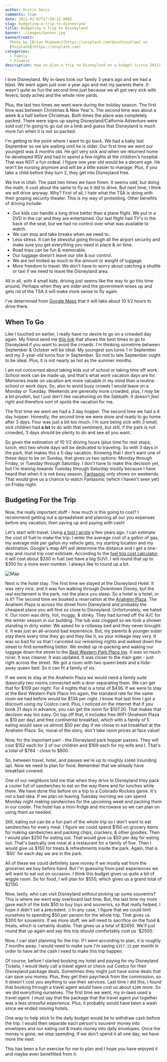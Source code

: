 ```yaml
---
author: Dustin Davis
comments: true
date: 2011-02-07T17:50:11.000Z
slug: budgeting-a-trip-to-disneyland
title: Budgeting a Trip to Disneyland
banner: ./images/banner.jpg
bannerCredit:
  Photo by [Brian McGowan](https://unsplash.com/@sushioutlaw) on
  [Unsplash](https://unsplash.com)
categories:
  - Family
  - Finance
description: How to plan a trip to Disneyland on a budget (circa 2011)
---
```


I love Disneyland. My in-laws took our family 3 years ago and we had a blast. We
went again just over a year ago and met my parents there. It wasn't quite as fun
the second time just because we all got very sick with fevers, body aches and
the whole nine yards.

Plus, the last two times we went were during the holiday season. The first time
was between Christmas & New Year's. The second time was about a week & a half
before Christmas. Both times the place was completely packed. There were signs
up saying Disneyland/Calfornia Adventure were sold out! I'm going to go out on a
limb and guess that Disneyland is much more fun when it is not so packed.

I'm getting to the point where I want to go back. We had a baby last September
so we are waiting until he is older. Our first time we went our youngest was 4
months old. He got very sick and when we returned home he developed RSV and had
to spend a few nights at the children's hospital. That was NOT a fun ordeal. I
figure one year old would be a decent age. He won't be nursing anymore and will
be a little easier to manage. Plus, if you take a child before they turn 2, they
get into Disneyland free.

We live in Utah. The past two times we have flown. It seems odd, but doing the
math, it cost about the same to fly as it did to drive. But next time, I think
we will drive anyway. Why? First of all, I hate what the TSA is doing with their
groping security theater. This is my way of protesting. Other benefits of
driving include:

- Our kids can handle a long drive better than a plane flight. We put in a DVD
  in the car and they are entertained. Our last flight had TV's in the back of
  the seat, but we had no control over what was available to watch.
- We can stop and take breaks when we need to.
- Less stress. It can be stressful going through all the airport security and
  make sure you get everything you need in place & on time.
- Road trips can be fun & memorable.
- Our luggage doesn't leave our site & our control.
- We are not limited as much to the amount or weight of luggage.
- More freedom to travel. We don't have to worry about catching a shuttle or
  taxi if we need to leave the Disneyland area.

All in all, with 4 small kids, driving just seems like the way to go this time
around. Perhaps when they are older and the government wises up and gets rid of
the TSA it will make more sense to fly again.

I've determined from
[Google Maps](http://maps.google.com/maps?f=d&source=s_d&saddr=alpine,+ut&daddr=Disneyland,+Anaheim,+CA&hl=en&geocode=FaNEaQIdPmdW-Sl1nQYV1IBNhzGLyxgG0XVh9Q%3BFdDqAwIdTaf4-CmhS7LK19fcgDEIaO0fq0RPxg&mra=ls&sll=33.811152,-117.921971&sspn=0.025281,0.048752&g=Disneyland,+Anaheim,+CA&ie=UTF8&t=h&z=6)
that it will take about 10 1/2 hours to drive there.

## When To Go

Like I touched on earlier, I really have no desire to go on a crowded day again.
My friend send me
[this link](http://www.scottware.com.au/theme/feature/atend.htm) that shows the
best times to go to Disneyland if you want to avoid the crowds. I'm thinking
sometime between September & October will be ideal. My youngest son turns 1 in
September and my 3-year-old turns four in September. So mid to late September
ought to be ideal. Plus, it is not nearly as hot as the summer months.

I am not concerned about taking kids out of school or taking time off work.
School work can be made up, and that's what work vacation days are for. Memories
made on vacation are more valuable in my mind than a routine school or work
days. So, also to avoid busy crowds I would leave on a Monday or Tuesday.
Weekends are generally more crowded, plus, I may be a bit prudish, but I just
don't like vacationing on the Sabbath. It doesn't _feel_ right and therefore
sort of spoils the vacation for me.

The first time we went we had a 3 day hopper. The second time we had a 4 day
hopper. Honestly, the second time we were done and ready to go home after 3
days. Four was just a bit too much. I'm sure being sick with 3 small, sick
children had **a lot** to do with that sentiment, but still, if the park is not
crowded, 3 days should be plenty to do and see all you want.

So given the estimation of 10 1/2 driving hours (plus time for rest stops,
lunch, etc) two whole days will be dedicated to traveling. So with 3 days in the
park, that makes this a 5-day vacation. Knowing that I don't want one of these
days to be on Sunday, that gives us two options: Monday through Friday, or
Tuesday through Saturday. I don't have to make this decision yet, but I'm
leaning towards Tuesday through Saturday mostly because I have heard that when
it is not busy season,
[Fantasmic](http://disneyland.disney.go.com/disneyland/fantasmic/) only shows on
weekends. That would give us a chance to watch Fantasmic (which I haven't seen
yet) on Friday night.

## Budgeting For the Trip

Now, the really important stuff - how much is this going to cost? I recommend
getting out a spreadsheet and planning all our you expenses before any vacation,
then saving up and paying with cash!

Let's start with travel. Using [a tool I wrote](/blog/trip-fuel-cost-calculator)
a few years ago. I can estimate the cost of fuel to make the trip. I enter the
average cost of a gallon of gas, my average mile per gallon my vehicle gets, my
starting location and my destination. Google's map API will determine the
distance and I get a one-way and round trip cost estimate. According to the
[fuel trip cost calculator](/blog/trip-fuel-cost-calculator), it will cost about
$330 in fuel (we have a big SUV). I will round that up to $350 for a more even
number. I always like to round up a bit.

![Map](./images/1.png)

Next is the hotel stay. The first time we stayed at the Disneyland Hotel. It was
very nice, and it was fun walking through Downtown Disney, but the real
excitement is the park, not the place you sleep. So a hotel is a hotel, or is
it? The second time we booked a reservation at the
[Anaheim Plaza](http://www.anaheimplazahotel.com/). The Anaheim Plaza is across
the street from Disneyland and probably the cheapest place you will find so
close to Disneyland. Unfortunately, we hated it. Our room was dirty, hot, muggy,
& stinky. They had turned off the A/C for the winter season in our building. The
tub was clogged so we took a shower standing in dirty water. We asked for a
rollaway bed and they never brought it. It was just an all-around bad
experience. But, my parents & younger sister stay there every time they go and
they like it, so your mileage may very. It was so bad for us that I canceled our
remaining nights and walked down the street to find something better. We ended
up re-packing and waking our luggage down the street to the
[Best Western Park Place Inn](https://parkplaceinnandminisuites.com/). It was so
much nicer. It was cleaner. It was updated. It was closer to the main gate -
just right across the street. We got a room with two queen beds and a hide-away
queen bed. So it can fit a family of six.

If we were to stay at the Anaheim Plaza we would need a family suite (basically
two rooms connected with a door separating them. We can get that for
$109 per night. For 4 nights that is a total of $436. If we were to stay at the
Best Western Park Place Inn again, the standard rate for the same room we had
before would be
$134 per night. I know that last time I got a discount using my Costco card. Plus, I noticed on the internet that if you book 21 days in advance, you can get the room for $107.20.
That makes that decision way too easy. On top off that, it includes free WIFI
(Anaheim Plaza is
$10 per day) and free continental breakfast, which with a family of 5 eating would save us almost $50
per day if we chose to eat breakfast at the Anaheim Plaza. So, moral of the
story, don't take room prices at face value!

Now, for the important part - the Disneyland park hopper passes. They will cost
$152 each for 3 of our children and $169 each for my wife and I. That's a total
of $794 - close to $800.

So, between travel, hotel, and passes we're up to roughly `$1600` (rounding up).
Now we need to plan for food. Remember that we already have breakfast covered.

One of our neighbors told me that when they drive to Disneyland they pack a
cooler full of sandwiches to eat on the way there and for lunches while there.
We have done this before on a trip to a Colorado Rockies game. It's not a bad
idea. If we plan on leaving Tuesday morning we can spend Monday night making
sandwiches for the upcoming week and packing them in our cooler. The hotel has a
mini-fridge and microwave so we can plan on using them as needed.

Still, eating out can be a fun part of the whole trip so I don't want to eat
sandwiches for every meal. I figure we could spend
$150 on grocery items for making sandwiches and packing chips, crackers, & other goodies. Then I would plan $250
for eating out. That would give us
$50 per day for eating out. That's basically one meal at a restaurant for a family of five. Then I would give us $150
for treats & refreshments inside the park. Again, that is `$50` for each day we
are in the park.

All of these we could definitely save money if we mostly eat from the groceries
we buy before hand. But I'm guessing from past experiences we will want to eat
out on occasion. I think this budget gives us quite a bit of wiggle room. So for
food, I will plan for $550, which gives us a grand total of $2150.

Now, lastly, who can visit Disneyland without picking up some souvenirs? This is
where we went way overboard last time. But, the last time my mom gave each of
the kids
$50 to buy toys and souvenirs, so that really helped. I hope it didn't set a precedent. :) In any case, I figure that we could limit ourselves to spending $50
per person for the whole trip. That gives us
$300 for souvenirs. If we more stuff, we will need to sacrifice on the food & treats, which is certainly doable. That gives us a total of $2450.
We'll just round that up again and say this trip should comfortably cost us
`$2500.`

Now, I can start planning for the trip. If I went according to plan, it is
roughly 7 months away. I would need to make sure I'm saving `$357.15` per month
in order to have all the cash I need to make this trip happen.

Of course, before I started booking my hotel and paying for my Disneyland
Tickets, I would likely call a travel agent or check out Costco for their
Disneyland package deals. Sometimes they might just have some deals that can
save you money. Plus, they get their paycheck from the commission, so it doesn't
cost you anything to use their services. Last time I did this, I found that
booking through a travel agent would have cost us about `$200` more. So we did
everything ourselves. The first time we went, my in-laws used a travel agent. I
must say that the package that the travel agent put together was a less
stressful experience. Plus, it probably would have been a wash since we ended
moving hotels.

One way to help stick to the daily budget would be to withdraw cash before the
trip. I would then separate each person's souvenir money into envelopes and our
eating out & treats money into daily envelopes. Once the money is gone, we stop
spending. If we don't spend it all one day, we have more the next.

This has been a fun exercise for me to plan and I hope you have enjoyed it and
maybe even benefitted from it.
